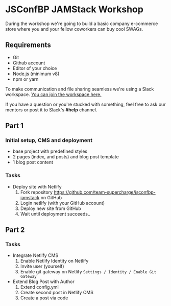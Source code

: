 # JSConfBP JAMStack Workshop

During the workshop we're going to build a basic company e-commerce store where you and your fellow coworkers can buy cool SWAGs.

## Requirements

- Git
- Github account
- Editor of your choice
- Node.js (minimum v8)
- npm or yarn

To make communication and file sharing seamless we're using a Slack workspace. [You can join the workspace here.](https://join.slack.com/t/jsconfbp-jamstack/shared_invite/enQtNzY1OTIyNjIxMTI2LTg4Y2FlNTEzMDFhOTE2Yzg1ZjlhMmM2YWZiMWYxNjNjM2VkMjNlOTIyZTkzOWJkOTEwOWJkNWQyMTc0ZmRiMWQ)

If you have a question or you're stucked with something, feel free to ask our mentors or post it to Slack's **#help** channel.

## Part 1

### Initial setup, CMS and deployment

- base project with predefined styles
- 2 pages (index, and posts) and blog post template
- 1 blog post content

### Tasks

- Deploy site with Netlify
  1.  Fork repository https://github.com/team-supercharge/jsconfbp-jamstack on GitHub
  2.  Login netlify (with your GitHub account)
  3.  Deploy new site from GitHub
  4.  Wait until deployment succeeds..

## Part 2

### Tasks

- Integrate Netlify CMS
  1. Enable Netlify Identity on Netlify
  2. Invite user (yourself)
  3. Enable git gateway on Netlify `Settings / Identity / Enable Git Gateway`
- Extend Blog Post with Author
  1. Extend config.yml
  2. Create second post in Netlify CMS
  3. Create a post via code